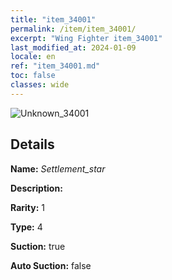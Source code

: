 ```yaml
---
title: "item_34001"
permalink: /item/item_34001/
excerpt: "Wing Fighter item_34001"
last_modified_at: 2024-01-09
locale: en
ref: "item_34001.md"
toc: false
classes: wide
---
```



 ![Unknown_34001](/images/item/Settlement_star_p.png)



## Details

 **Name:** *Settlement_star* 

 **Description:** 

 **Rarity:** 1 

 **Type:** 4 

 **Suction:** true 

 **Auto Suction:** false 


